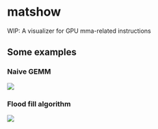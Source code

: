 # matshow
WIP: A visualizer for GPU mma-related instructions


## Some examples

### Naive GEMM

![](https://user-images.githubusercontent.com/328693/193991157-faadd3ed-912e-4700-aefc-9a41a5323227.gif)

### Flood fill algorithm
![](https://user-images.githubusercontent.com/328693/196039784-ee5649a7-0178-4a5d-9e8c-13bc8d6e65db.gif)
